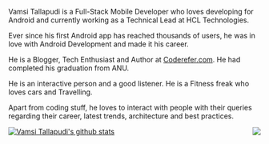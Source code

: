 Vamsi Tallapudi is a Full-Stack Mobile Developer who loves developing for Android and currently working as a Technical Lead at HCL Technologies.

Ever since his first Android app has reached thousands of users, he was in love with Android Development and made it his career.

He is a Blogger, Tech Enthusiast and Author at [Coderefer.com](https://www.coderefer.com/blog). He had completed his graduation from ANU.

He is an interactive person and a good listener. He is a Fitness freak who loves cars and Travelling.

Apart from coding stuff, he loves to interact with people with their queries regarding their career, latest trends, architecture and best practices.

<a href="https://github.com/vamsitallapudi?tab=repositories">
 <img align="center" src="https://github-readme-stats.vercel.app/api?username=vamsitallapudi&&show_icons=true&title_color=ffffff&icon_color=87ceeb&text_color=daf7dc&bg_color=002366&show_icons=true&theme=dracula&line_height=27" alt="Vamsi Tallapudi's github stats"/>
</a>

<a href="https://github.com/vamsitallapudi?tab=repositories">
  <img align="right" src="https://github-readme-stats.vercel.app/api/top-langs/?username=vamsitallapudi&theme=dark&hide_langs_below=1&bg_color=002366&icon_color=87ceeb&text_color=daf7dc&title_color=ffffff" />
</a>
